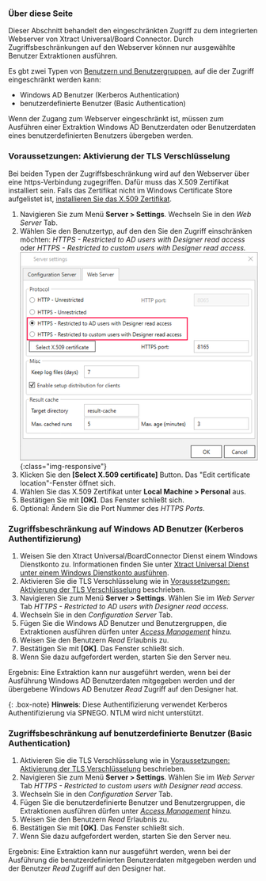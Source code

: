 ### Über diese Seite

Dieser Abschnitt behandelt den eingeschränkten Zugriff zu dem integrierten Webserver von Xtract Universal/Board Connector.
Durch Zugriffsbeschränkungen auf den Webserver können nur ausgewählte Benutzer Extraktionen ausführen.

Es gbt zwei Typen von [Benutzern und Benutzergruppen](benutzerverwaltung#benutzer-und-benutzergruppen), auf die der Zugriff eingeschränkt werden kann:
- Windows AD Benutzer (Kerberos Authentication)
- benutzerdefinierte Benutzer (Basic Authentication) 

Wenn der Zugang zum Webserver eingeschränkt ist, müssen zum Ausführen einer Extraktion Windows AD Benutzerdaten oder Benutzerdaten eines benutzerdefinierten Benutzers übergeben werden.


### Voraussetzungen: Aktivierung der TLS Verschlüsselung

Bei beiden Typen der Zugriffsbeschränkung wird auf den Webserver über eine https-Verbindung zugegriffen. Dafür muss das X.509 Zertifikat installiert sein.
Falls das Zertifikat nicht im Windows Certificate Store aufgelistet ist, [installieren Sie das X.509 Zertifikat](./x.509-zertifikat-installieren#x509-zertifikat-erstellen).

1. Navigieren Sie zum Menü **Server > Settings**. Wechseln Sie in den *Web Server* Tab.
2. Wählen Sie den Benutzertyp, auf den den Sie den Zugriff einschränken möchten: *HTTPS - Restricted to AD users with Designer read access* oder *HTTPS - Restricted to custom users with Designer read access.*
![webserver settings](/img/content/xu/server-settings-security.png){:class="img-responsive"}
3. Klicken Sie den **[Select X.509 certificate]** Button. Das "Edit certificate location"-Fenster öffnet sich.
4. Wählen Sie das X.509 Zertifikat unter **Local Machine > Personal** aus.
5. Bestätigen Sie mit **[OK]**. Das Fenster schließt sich.
6. Optional: Ändern Sie die Port Nummer des *HTTPS Ports*.


### Zugriffsbeschränkung auf Windows AD Benutzer (Kerberos Authentifizierung) 

1. Weisen Sie den Xtract Universal/BoardConnector Dienst einem Windows Dienstkonto zu. Informationen finden Sie unter [Xtract Universal Dienst unter einem Windows Dienstkonto ausführen](./serversicherheit#einen-dienst-unter-einem-windows-dienstkonto-ausführen).
2. Aktivieren Sie die TLS Verschlüsselung wie in [Voraussetzungen: Aktivierung der TLS Verschlüsselung](./serversicherheit#voraussetzungen-aktivierung-der-tls-verschlüsselung) beschrieben.
3. Navigieren Sie zum Menü **Server > Settings**. Wählen Sie im *Web Server* Tab *HTTPS - Restricted to AD users with Designer read access*.
4. Wechseln Sie in den *Configuration Server* Tab.
5. Fügen Sie die Windows AD Benutzer und Benutzergruppen, die Extraktionen ausführen dürfen unter [*Access Management*](./benutzerverwaltung#zugriffssteuerung-auf-serverebene--server-settings) hinzu. 
6. Weisen Sie den Benutzern *Read* Erlaubnis zu.
7. Bestätigen Sie mit **[OK]**. Das Fenster schließt sich.
8. Wenn Sie dazu aufgefordert werden, starten Sie den Server neu.

Ergebnis: Eine Extraktion kann nur ausgeführt werden, wenn bei der Ausführung Windows AD Benutzerdaten mitgegeben werden und der übergebene Windows AD Benutzer *Read* Zugriff auf den Designer hat.

{: .box-note}
**Hinweis**: Diese Authentifizierung verwendet Kerberos Authentifizierung via SPNEGO. NTLM wird nicht unterstützt.



### Zugriffsbeschränkung auf benutzerdefinierte Benutzer (Basic Authentication)

1. Aktivieren Sie die TLS Verschlüsselung wie in [Voraussetzungen: Aktivierung der TLS Verschlüsselung](./serversicherheit#voraussetzungen-aktivierung-der-tls-verschlüsselung) beschrieben.
2. Navigieren Sie zum Menü **Server > Settings**. Wählen Sie im *Web Server* Tab *HTTPS - Restricted to custom users with Designer read access*.
2. Wechseln Sie in den *Configuration Server* Tab.
3. Fügen Sie die benutzerdefinierte Benutzer und Benutzergruppen, die Extraktionen ausführen dürfen unter [*Access Management*](./benutzerverwaltung#zugriffssteuerung-auf-serverebene--server-settings) hinzu. 
4. Weisen Sie den Benutzern *Read* Erlaubnis zu.
5. Bestätigen Sie mit **[OK]**. Das Fenster schließt sich.
6. Wenn Sie dazu aufgefordert werden, starten Sie den Server neu.

Ergebnis: Eine Extraktion kann nur ausgeführt werden, wenn bei der Ausführung die benutzerdefinierten Benutzerdaten mitgegeben werden und der Benutzer *Read* Zugriff auf den Designer hat.
